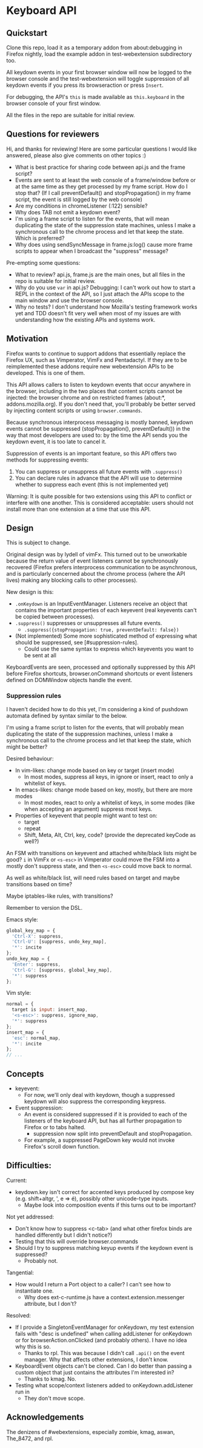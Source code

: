 # Keyboard API

## Quickstart

Clone this repo, load it as a temporary addon from about:debugging in Firefox nightly, load the example addon in test-webextension subdirectory too.

All keydown events in your first browser window will now be logged to the browser console and the test-webextension will toggle suppression of all keydown events if you press its browseraction or press `Insert`.

For debugging, the API's `this` is made available as `this.keyboard` in the browser console of your first window.

All the files in the repo are suitable for initial review.

## Questions for reviewers

Hi, and thanks for reviewing! Here are some particular questions I would like answered, please also give comments on other topics :)

 - What is best practice for sharing code between api.js and the frame script?
 - Events are sent to at least the web console of a frame/window before or at the same time as they get processed by my frame script. How do I stop that? (If I call preventDefault() and stopPropagation() in my frame script, the event is still logged by the web console)
 - Are my conditions in chromeListener (:122) sensible?
 - Why does TAB not emit a keydown event?
 - I'm using a frame script to listen for the events, that will mean duplicating the state of the suppression state machines, unless I make a synchronous call to the chrome process and let that keep the state. Which is preferred?
 - Why does using sendSyncMessage in frame.js:log() cause more frame scripts to appear when I broadcast the "suppress" message? 

Pre-empting some questions:

 - What to review? api.js, frame.js are the main ones, but all files in the repo is suitable for initial review.
 - Why do you use `var` in api.js? Debugging: I can't work out how to start a REPL in the context of the API, so I just attach the APIs scope to the main window and use the browser console.
 - Why no tests? I don't understand how Mozilla's testing framework works yet and TDD doesn't fit very well when most of my issues are with understanding how the existing APIs and systems work.

## Motivation

Firefox wants to continue to support addons that essentially replace the Firefox UX, such as Vimperator, VimFx and Pentadactyl. If they are to be reimplemented these addons require new webextension APIs to be developed. This is one of them.

This API allows callers to listen to keydown events that occur anywhere in the browser, including in the two places that content scripts cannot be injected: the browser chrome and on restricted frames (about:\*, addons.mozilla.org). If you don't need that, you'll probably be better served by injecting content scripts or using `browser.commands`.

Because synchronous interprocess messaging is mostly banned, keydown events cannot be suppressed (stopPropagation(), preventDefault()) in the way that most developers are used to: by the time the API sends you the keydown event, it is too late to cancel it.

Suppression of events is an important feature, so this API offers two methods for suppressing events:

 1. You can suppress or unsuppress all future events with `.suppress()`
 2. You can declare rules in advance that the API will use to determine whether to suppress each event (this is not implemented yet)

Warning: It is quite possible for two extensions using this API to conflict or interfere with one another. This is considered acceptable: users should not install more than one extension at a time that use this API.

## Design

This is subject to change.

Original design was by lydell of vimFx. This turned out to be unworkable because the return value of event listeners cannot be synchronously recovered (Firefox prefers interprocess communication to be asynchronous, and is particularly concerned about the chrome process (where the API lives) making any blocking calls to other processes).

New design is this:

 - `.onKeydown` is an InputEventManager. Listeners receive an object that contains the important properties of each keyevent (real keyevents can't be copied between processes).
 - `.suppress()` suppresses or unsuppresses all future events.
    - `.suppress({stopPropagation: true, preventDefault: false})`
 - (Not implemented) Some more sophisticated method of expressing what should be suppressed, see [#suppression-rules].
    - Could use the same syntax to express which keyevents you want to be sent at all

KeyboardEvents are seen, processed and optionally suppressed by this API before Firefox shortcuts, browser.onCommand shortcuts or event listeners defined on DOMWindow objects handle the event.

### Suppression rules

I haven't decided how to do this yet, I'm considering a kind of pushdown automata defined by syntax similar to the below.

I'm using a frame script to listen for the events, that will probably mean duplicating the state of the suppression machines, unless I make a synchronous call to the chrome process and let that keep the state, which might be better?

Desired behaviour:

 - In vim-likes: change mode based on key or target (insert mode)
    - In most modes, suppress all keys, in ignore or insert, react to only a whitelist of keys.
 - In emacs-likes: change mode based on key, mostly, but there are more modes
    - In most modes, react to only a whitelist of keys, in some modes (like when accepting an argument) suppress most keys.
 - Properties of keyevent that people might want to test on:
    - target
    - repeat
    - Shift, Meta, Alt, Ctrl, key, code? (provide the deprecated keyCode as well?)

An FSM with transitions on keyevent and attached white/black lists might be good? `i` in VimFx or `<s-esc>` in Vimperator could move the FSM into a mostly don't suppress state, and then `<s-esc>` could move back to normal.

As well as white/black list, will need rules based on target and maybe transitions based on time?

Maybe iptables-like rules, with transitions?

Remember to version the DSL.

Emacs style:

```js
global_key_map = {
  'Ctrl-X': suppress,
  'Ctrl-U': [suppress, undo_key_map],
  '*': incite
};
undo_key_map = {
  'Enter': suppress,
  'Ctrl-G': [suppress, global_key_map],
  '*': suppress
};
```

Vim style:

```js
normal = {
  target is input: insert_map,
  '<s-esc>': suppress, ignore_map,
  '*': suppress
};
insert_map = {
  'esc': normal_map,
  '*': incite
};
// ...
```

## Concepts

 - keyevent:
    - For now, we'll only deal with keydown, though a suppressed keydown will also suppress the corresponding keypress.
 - Event suppression:
    - An event is considered suppressed if it is provided to each of the listeners of the keyboard API, but has all further propagation to Firefox or to tabs halted.
      - suppression now split into preventDefault and stopPropagation.
    - For example, a suppressed PageDown key would not invoke Firefox's scroll down function.


## Difficulties:

Current:

 - keydown.key isn't correct for accented keys produced by compose key (e.g. shift+altgr, ', e => é), possibly other unicode-type inputs.
    - Maybe look into composition events if this turns out to be important?

Not yet addressed:

 - Don't know how to suppress \<c-tab\> (and what other firefox binds are handled differently but I didn't notice?)
 - Testing that this will override browser.commands
 - Should I try to suppress matching keyup events if the keydown event is suppressed?
    - Probably not.

Tangential:

 - How would I return a Port object to a caller? I can't see how to instantiate one.
     - Why does ext-c-runtime.js have a context.extension.messenger attribute, but I don't?

Resolved:

 - If I provide a SingletonEventManager for onKeydown, my test extension fails with "desc is undefined" when calling addListener for onKeydown or for browserAction.onClicked (and probably others). I have no idea why this is so.
    - Thanks to rpl. This was because I didn't call `.api()` on the event manager. Why that affects other extensions, I don't know.
 - KeyboardEvent objects can't be cloned. Can I do better than passing a custom object that just contains the attributes I'm interested in?
    - Thanks to kmag. No.
 - Testing what scope/context listeners added to onKeydown.addListener run in
    - They don't move scope.

## Acknowledgements

The denizens of #webextensions, especially zombie, kmag, aswan, The_8472, and rpl.
